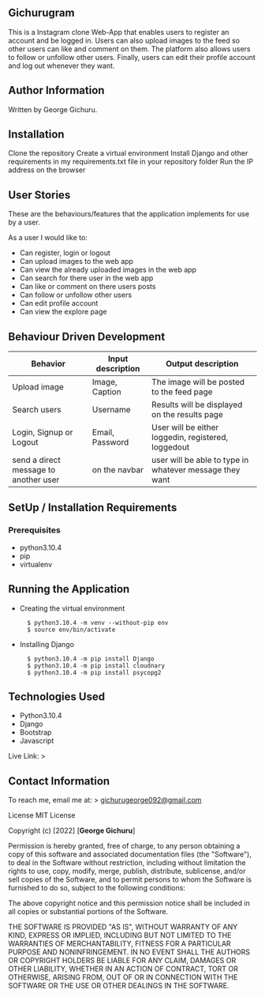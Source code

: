 ## Gichurugram

This is a Instagram clone Web-App that enables users to register an account and be logged in. Users can also upload images to the feed so other users can like and comment on them. The platform also allows users to follow or unfollow other users. Finally, users can edit their profile account and log out whenever they want.

## Author Information

Written by George Gichuru.

## Installation

Clone the repository
Create a virtual environment
Install Django and other requirements in my requirements.txt file in your repository folder
Run the IP address on the browser

## User Stories

These are the behaviours/features that the application implements for use by a user.

As a user I would like to:

- Can register, login or logout
- Can upload images to the web app
- Can view the already uploaded images in the web app
- Can search for there user in the web app
- Can like or comment on there users posts
- Can follow or unfollow other users
- Can edit profile account
- Can view the explore page

## Behaviour Driven Development

| Behavior                | Input description | Output description                                  |
| ----------------------- | ----------------- | --------------------------------------------------- |
| Upload image            | Image, Caption    | The image will be posted to the feed page           |
| Search users            | Username          | Results will be displayed on the results page       |
| Login, Signup or Logout | Email, Password   | User will be either loggedin, registered, loggedout |
| send a direct message to another user | on the navbar | user will be able to type in whatever message they want |

## SetUp / Installation Requirements

### Prerequisites

- python3.10.4
- pip
- virtualenv

## Running the Application

- Creating the virtual environment

        $ python3.10.4 -m venv --without-pip env
        $ source env/bin/activate

- Installing Django

        $ python3.10.4 -m pip install Django
        $ python3.10.4 -m pip install cloudnary
        $ python3.10.4 -m pip install psycopg2

## Technologies Used

- Python3.10.4
- Django
- Bootstrap
- Javascript

Live Link: > 

## Contact Information

To reach me, email me at: > gichurugeorge092@gmail.com


License
MIT License

Copyright (c) [2022] [**George Gichuru**]

Permission is hereby granted, free of charge, to any person obtaining a copy of this software and associated documentation files (the "Software"), to deal in the Software without restriction, including without limitation the rights to use, copy, modify, merge, publish, distribute, sublicense, and/or sell copies of the Software, and to permit persons to whom the Software is furnished to do so, subject to the following conditions:

The above copyright notice and this permission notice shall be included in all copies or substantial portions of the Software.

THE SOFTWARE IS PROVIDED "AS IS", WITHOUT WARRANTY OF ANY KIND, EXPRESS OR IMPLIED, INCLUDING BUT NOT LIMITED TO THE WARRANTIES OF MERCHANTABILITY, FITNESS FOR A PARTICULAR PURPOSE AND NONINFRINGEMENT. IN NO EVENT SHALL THE AUTHORS OR COPYRIGHT HOLDERS BE LIABLE FOR ANY CLAIM, DAMAGES OR OTHER LIABILITY, WHETHER IN AN ACTION OF CONTRACT, TORT OR OTHERWISE, ARISING FROM, OUT OF OR IN CONNECTION WITH THE SOFTWARE OR THE USE OR OTHER DEALINGS IN THE SOFTWARE.